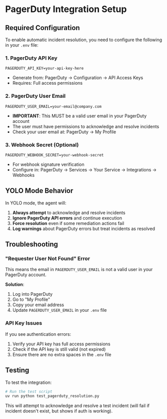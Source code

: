 # PagerDuty Integration Setup

## Required Configuration

To enable automatic incident resolution, you need to configure the following in your `.env` file:

### 1. PagerDuty API Key
```env
PAGERDUTY_API_KEY=your-api-key-here
```
- Generate from: PagerDuty → Configuration → API Access Keys
- Requires: Full access permissions

### 2. PagerDuty User Email
```env
PAGERDUTY_USER_EMAIL=your-email@company.com
```
- **IMPORTANT**: This MUST be a valid user email in your PagerDuty account
- The user must have permissions to acknowledge and resolve incidents
- Check your user email at: PagerDuty → My Profile

### 3. Webhook Secret (Optional)
```env
PAGERDUTY_WEBHOOK_SECRET=your-webhook-secret
```
- For webhook signature verification
- Configure in: PagerDuty → Services → Your Service → Integrations → Webhooks

## YOLO Mode Behavior

In YOLO mode, the agent will:
1. **Always attempt** to acknowledge and resolve incidents
2. **Ignore PagerDuty API errors** and continue execution
3. **Force resolution** even if some remediation actions fail
4. **Log warnings** about PagerDuty errors but treat incidents as resolved

## Troubleshooting

### "Requester User Not Found" Error
This means the email in `PAGERDUTY_USER_EMAIL` is not a valid user in your PagerDuty account.

**Solution**: 
1. Log into PagerDuty
2. Go to "My Profile" 
3. Copy your email address
4. Update `PAGERDUTY_USER_EMAIL` in your `.env` file

### API Key Issues
If you see authentication errors:
1. Verify your API key has full access permissions
2. Check if the API key is still valid (not expired)
3. Ensure there are no extra spaces in the `.env` file

## Testing

To test the integration:
```bash
# Run the test script
uv run python test_pagerduty_resolution.py
```

This will attempt to acknowledge and resolve a test incident (will fail if incident doesn't exist, but shows if auth is working).